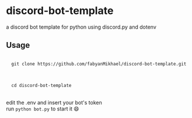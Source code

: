 # discord-bot-template
a discord bot template for python using discord.py and dotenv 

<h2>Usage</h2>

<p>
  <code>
  git clone https://github.com/fabyanMikhael/discord-bot-template.git
  </code>
  <br><br>
  <code>
  cd discord-bot-template
  </code>
  <br><br>
  edit the .env and insert your bot's token <br>
  run <code>python bot.py</code> to start it 😄
</p>
